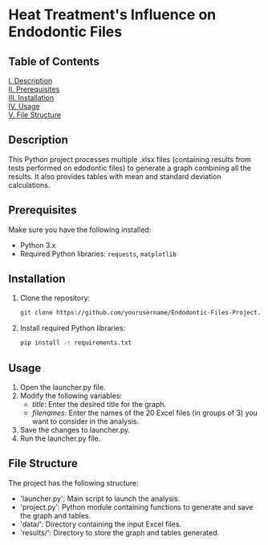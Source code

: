 # Heat Treatment's Influence on Endodontic Files

## Table of Contents
[I. Description](#description)  
[II. Prerequisites](#prerequisites)    
[III. Installation](#installation)    
[IV. Usage](#usage)    
[V. File Structure](#file-structure)   

## Description
This Python project processes multiple .xlsx files (containing results from tests performed on edodontic files) to generate a graph combining all the results. It also provides tables with mean and standard deviation calculations.

## Prerequisites
Make sure you have the following installed:

- Python 3.x
- Required Python libraries: `requests`, `matplotlib`

## Installation
1. Clone the repository:

   ```bash
   git clone https://github.com/yourusername/Endodontic-Files-Project.git
   ```
  
2. Install required Python libraries:

   ```bash
   pip install -r requirements.txt
   ```

## Usage
1. Open the launcher.py file.
2. Modify the following variables:
    - *title*: Enter the desired title for the graph.
    - *filenames*: Enter the names of the 20 Excel files (in groups of 3) you want to consider in the analysis.
4. Save the changes to launcher.py.
5. Run the launcher.py file.

## File Structure
The project has the following structure:
- 'launcher.py': Main script to launch the analysis.
- 'project.py': Python module containing functions to generate and save the graph and tables.
- 'data/': Directory containing the input Excel files.
- 'results/': Directory to store the graph and tables generated.
